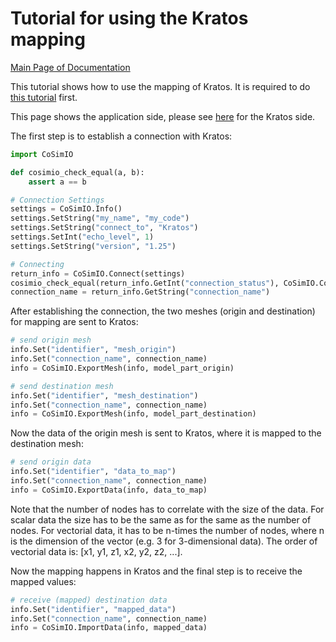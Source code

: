 # Tutorial for using the Kratos mapping

[Main Page of Documentation](https:#kratosmultiphysics.github.io/CoSimIO/)

This tutorial shows how to use the mapping of Kratos. It is required to do [this tutorial](mesh_exchange_with_kratos.md) first.

This page shows the application side, please see [here](../kratos_mapping.md) for the Kratos side.

The first step is to establish a connection with Kratos:

```py
import CoSimIO

def cosimio_check_equal(a, b):
    assert a == b

# Connection Settings
settings = CoSimIO.Info()
settings.SetString("my_name", "my_code")
settings.SetString("connect_to", "Kratos")
settings.SetInt("echo_level", 1)
settings.SetString("version", "1.25")

# Connecting
return_info = CoSimIO.Connect(settings)
cosimio_check_equal(return_info.GetInt("connection_status"), CoSimIO.ConnectionStatus.Connected)
connection_name = return_info.GetString("connection_name")
```

After establishing the connection, the two meshes (origin and destination) for mapping are sent to Kratos:

```py
# send origin mesh
info.Set("identifier", "mesh_origin")
info.Set("connection_name", connection_name)
info = CoSimIO.ExportMesh(info, model_part_origin)

# send destination mesh
info.Set("identifier", "mesh_destination")
info.Set("connection_name", connection_name)
info = CoSimIO.ExportMesh(info, model_part_destination)
```

Now the data of the origin mesh is sent to Kratos, where it is mapped to the destination mesh:

```py
# send origin data
info.Set("identifier", "data_to_map")
info.Set("connection_name", connection_name)
info = CoSimIO.ExportData(info, data_to_map)
```
Note that the number of nodes has to correlate with the size of the data. For scalar data the size has to be the same as for the same as the number of nodes. For vectorial data, it has to be n-times the number of nodes, where n is the dimension of the vector (e.g. 3 for 3-dimensional data). The order of vectorial data is: [x1, y1, z1, x2, y2, z2, ...].

Now the mapping happens in Kratos and the final step is to receive the mapped values:

```py
# receive (mapped) destination data
info.Set("identifier", "mapped_data")
info.Set("connection_name", connection_name)
info = CoSimIO.ImportData(info, mapped_data)
```
